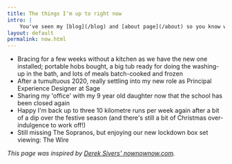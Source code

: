 ```yaml
---
title: The things I'm up to right now
intro: |
    You've seen my [blog](/blog) and [about page](/about) so you know what I'm interested in and how I ended up doing what I do, but what am I up to *right now*?
layout: default
permalink: now.html
---
```


- Bracing for a few weeks without a kitchen as we have the new one installed; portable hobs bought, a big tub ready for doing the washing-up in the bath, and lots of meals batch-cooked and frozen
- After a tumultuous 2020, really settling into my new role as Principal Experience Designer at Sage
- Sharing my 'office' with my 9 year old daughter now that the school has been closed again
- Happy I'm back up to three 10 kilometre runs per week again after a bit of a dip over the festive season (and there's still a bit of Christmas over-indulgence to work off!)
- Still missing The Sopranos, but enjoying our new lockdown box set viewing: The Wire

<i>This page was inspired by [Derek Sivers' nownownow.com](https://nownownow.com/about).</i>
